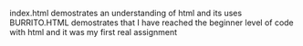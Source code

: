 index.html demostrates an understanding of html and its uses
BURRITO.HTML demostrates that I have reached the beginner level of code with html and it was my first real assignment
